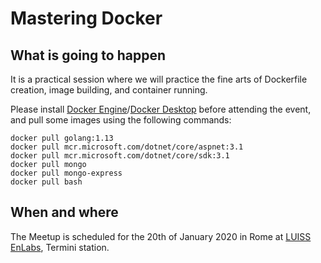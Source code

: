 # Mastering Docker


## What is going to happen

It is a practical session where we will practice the fine arts of Dockerfile creation, image building, and container running.

Please install [Docker Engine](https://docs.docker.com/install/)/[Docker Desktop](https://www.docker.com/products/docker-desktop) before attending the event,
and pull some images using the following commands:

```
docker pull golang:1.13
docker pull mcr.microsoft.com/dotnet/core/aspnet:3.1
docker pull mcr.microsoft.com/dotnet/core/sdk:3.1
docker pull mongo
docker pull mongo-express
docker pull bash
```

## When and where

The Meetup is scheduled for the 20th of January 2020 in Rome at [LUISS EnLabs](https://www.luissenlabs.com/), Termini station.
